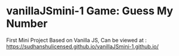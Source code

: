 # vanillaJSmini-1 Game: Guess My Number 
First Mini Project Based on Vanilla JS, Can be viewed at : https://sudhanshulicensed.github.io/vanillaJSmini-1.github.io/
